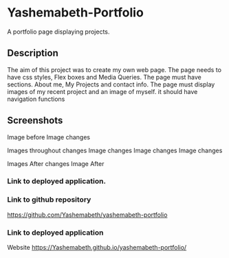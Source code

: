 # Yashemabeth-Portfolio
A portfolio page displaying projects.
## Description
The aim of this project was to create my own web page. The page needs to have css styles, Flex boxes and Media Queries. The page must have sections. About me, My Projects and contact info. The page must display images of my recent project and an image of myself. it should have navigation functions

## Screenshots
Image before
Image changes

Images throughout changes
Image changes Image changes Image changes

Images After changes
Image After

### Link to deployed application.

### Link to github repository 
https://github.com/Yashemabeth/yashemabeth-portfolio

### Link to deployed application
Website
https://Yashemabeth.github.io/yashemabeth-portfolio/
